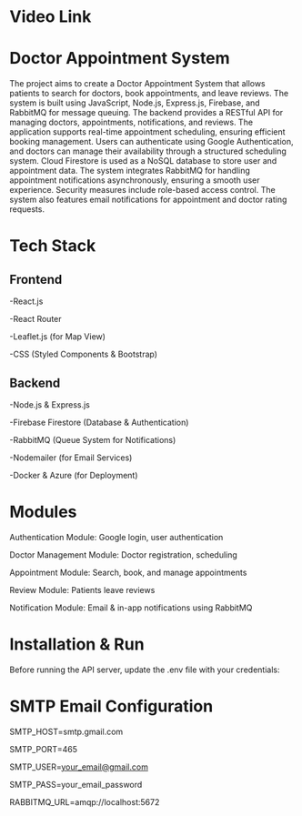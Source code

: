 # Video Link


# **Doctor Appointment System**

The project aims to create a Doctor Appointment System that allows patients to search for doctors, book appointments, and leave reviews. 
The system is built using JavaScript, Node.js, Express.js, Firebase, and RabbitMQ for message queuing. The backend provides a RESTful API for managing doctors, appointments, notifications, and reviews. 
The application supports real-time appointment scheduling, ensuring efficient booking management.
Users can authenticate using Google Authentication, and doctors can manage their availability through a structured scheduling system. Cloud Firestore is used as a NoSQL database to store user and appointment data. 
The system integrates RabbitMQ for handling appointment notifications asynchronously, ensuring a smooth user experience.
Security measures include role-based access control. The system also features email notifications for appointment and doctor rating requests.

# **Tech Stack**

## **Frontend**

-React.js

-React Router

-Leaflet.js (for Map View)

-CSS (Styled Components & Bootstrap)

## **Backend**

-Node.js & Express.js

-Firebase Firestore (Database & Authentication)

-RabbitMQ (Queue System for Notifications)

-Nodemailer (for Email Services)

-Docker & Azure (for Deployment)

# **Modules**

Authentication Module: Google login, user authentication

Doctor Management Module: Doctor registration, scheduling

Appointment Module: Search, book, and manage appointments

Review Module: Patients leave reviews

Notification Module: Email & in-app notifications using RabbitMQ

# **Installation & Run**

Before running the API server, update the .env file with your credentials:

# SMTP Email Configuration
SMTP_HOST=smtp.gmail.com

SMTP_PORT=465

SMTP_USER=your_email@gmail.com

SMTP_PASS=your_email_password

RABBITMQ_URL=amqp://localhost:5672






